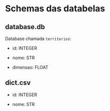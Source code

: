 # Schemas das databelas

## database.db

Database chamada `territorios`:

- id: INTEGER

- nome: STR

- dimensao: FLOAT

## dict.csv

- id: INTEGER

- nome: STR


